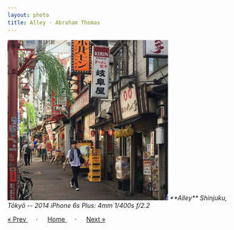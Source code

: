 ```yaml
---
layout: photo
title: Alley · Abraham Thomas
---
```


<img src="/assets/photos/Alley.jpg" width="360px" class="photo">

<i>
**Alley**  
Shinjuku, Tōkyō -- 2014  
iPhone 6s Plus: 4mm 1/400s f/2.2
</i>

<a href="/travel/fence"> &laquo; Prev </a> &emsp; · &emsp; 
<a href="/travel"> Home </a> &emsp; · &emsp; 
<a href="/travel/green"> Next &raquo; </a>
